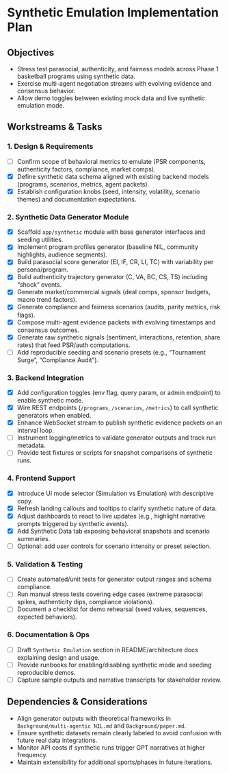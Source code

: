 # Synthetic Emulation Implementation Plan

## Objectives
- Stress test parasocial, authenticity, and fairness models across Phase 1 basketball programs using synthetic data.
- Exercise multi-agent negotiation streams with evolving evidence and consensus behavior.
- Allow demo toggles between existing mock data and live synthetic emulation mode.

## Workstreams & Tasks

### 1. Design & Requirements
- [ ] Confirm scope of behavioral metrics to emulate (PSR components, authenticity factors, compliance, market comps).
- [x] Define synthetic data schema aligned with existing backend models (programs, scenarios, metrics, agent packets).
- [x] Establish configuration knobs (seed, intensity, volatility, scenario themes) and documentation expectations.

### 2. Synthetic Data Generator Module
- [x] Scaffold `app/synthetic` module with base generator interfaces and seeding utilities.
- [x] Implement program profiles generator (baseline NIL, community highlights, audience segments).
- [x] Build parasocial score generator (EI, IF, CR, LI, TC) with variability per persona/program.
- [x] Build authenticity trajectory generator (C, VA, BC, CS, TS) including “shock” events.
- [x] Generate market/commercial signals (deal comps, sponsor budgets, macro trend factors).
- [x] Generate compliance and fairness scenarios (audits, parity metrics, risk flags).
- [x] Compose multi-agent evidence packets with evolving timestamps and consensus outcomes.
- [x] Generate raw synthetic signals (sentiment, interactions, retention, share rates) that feed PSR/auth computations.
- [ ] Add reproducible seeding and scenario presets (e.g., “Tournament Surge”, “Compliance Audit”).

### 3. Backend Integration
- [x] Add configuration toggles (env flag, query param, or admin endpoint) to enable synthetic mode.
- [x] Wire REST endpoints (`/programs`, `/scenarios`, `/metrics`) to call synthetic generators when enabled.
- [x] Enhance WebSocket stream to publish synthetic evidence packets on an interval loop.
- [ ] Instrument logging/metrics to validate generator outputs and track run metadata.
- [ ] Provide test fixtures or scripts for snapshot comparisons of synthetic runs.

### 4. Frontend Support
- [x] Introduce UI mode selector (Simulation vs Emulation) with descriptive copy.
- [x] Refresh landing callouts and tooltips to clarify synthetic nature of data.
- [x] Adjust dashboards to react to live updates (e.g., highlight narrative prompts triggered by synthetic events).
- [x] Add Synthetic Data tab exposing behavioral snapshots and scenario summaries.
- [ ] Optional: add user controls for scenario intensity or preset selection.

### 5. Validation & Testing
- [ ] Create automated/unit tests for generator output ranges and schema compliance.
- [ ] Run manual stress tests covering edge cases (extreme parasocial spikes, authenticity dips, compliance violations).
- [ ] Document a checklist for demo rehearsal (seed values, sequences, expected behaviors).

### 6. Documentation & Ops
- [ ] Draft `Synthetic Emulation` section in README/architecture docs explaining design and usage.
- [ ] Provide runbooks for enabling/disabling synthetic mode and seeding reproducible demos.
- [ ] Capture sample outputs and narrative transcripts for stakeholder review.

## Dependencies & Considerations
- Align generator outputs with theoretical frameworks in `Background/multi-agentic NIL.md` and `Background/paper.md`.
- Ensure synthetic datasets remain clearly labeled to avoid confusion with future real data integrations.
- Monitor API costs if synthetic runs trigger GPT narratives at higher frequency.
- Maintain extensibility for additional sports/phases in future iterations.
